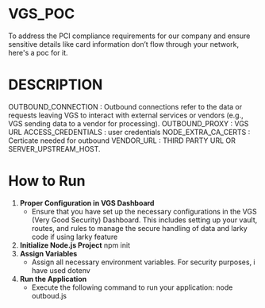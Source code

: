 # VGS_POC
To address the PCI compliance requirements for our company and ensure sensitive details like card information don’t flow through your network, here's a poc for it.


# DESCRIPTION
OUTBOUND_CONNECTION : Outbound connections refer to the data or requests leaving VGS to interact with external services or vendors (e.g., VGS sending  data to a vendor for processing).
OUTBOUND_PROXY : VGS URL
ACCESS_CREDENTIALS : user credentials
NODE_EXTRA_CA_CERTS : Certicate needed for outbound
VENDOR_URL : THIRD PARTY URL OR SERVER_UPSTREAM_HOST.

# How to Run

1. **Proper Configuration in VGS Dashboard**
   - Ensure that you have set up the necessary configurations in the VGS (Very Good Security) Dashboard. This includes setting up your vault, routes, and rules to manage the secure handling of  data and larky code if using larky feature
2. **Initialize Node.js Project**
     npm init 
3. **Assign Variables**
   - Assign all necessary environment variables. For security purposes, i have used dotenv
4. **Run the Application**
   - Execute the following command to run your application:
     node outboud.js
      
